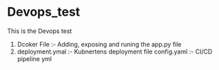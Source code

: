 # Devops_test
This is the Devops test 
1. Dcoker File :- Adding, exposing and runing the app.py file 
2. deployment.ymal :- Kubnertens deployment file 
config.yaml :- CI/CD pipeline yml 
